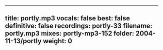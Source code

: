 
---
title: portly.mp3
vocals: false
best: false
definitive: false
recordings: portly-33
filename: portly.mp3
mixes: portly-mp3-152
folder: 2004-11-13/portly
weight: 0
---
